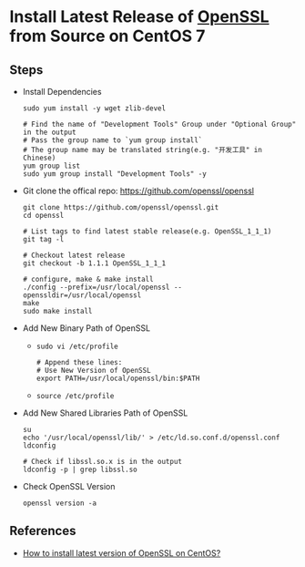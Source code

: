 # Install Latest Release of [OpenSSL](https://www.openssl.org/) from Source on CentOS 7

## Steps
* Install Dependencies

      sudo yum install -y wget zlib-devel

      # Find the name of "Development Tools" Group under "Optional Group" in the output
      # Pass the group name to `yum group install` 
      # The group name may be translated string(e.g. "开发工具" in Chinese)
      yum group list
      sudo yum group install "Development Tools" -y

* Git clone the offical repo: <https://github.com/openssl/openssl>
      
      git clone https://github.com/openssl/openssl.git
      cd openssl
            
      # List tags to find latest stable release(e.g. OpenSSL_1_1_1)
      git tag -l
            
      # Checkout latest release
      git checkout -b 1.1.1 OpenSSL_1_1_1
            
      # configure, make & make install
      ./config --prefix=/usr/local/openssl --openssldir=/usr/local/openssl
      make
      sudo make install

* Add New Binary Path of OpenSSL
  * `sudo vi /etc/profile`

        # Append these lines:
        # Use New Version of OpenSSL
        export PATH=/usr/local/openssl/bin:$PATH

  * `source /etc/profile`

* Add New Shared Libraries Path of OpenSSL
      
      su
      echo '/usr/local/openssl/lib/' > /etc/ld.so.conf.d/openssl.conf
      ldconfig
            
      # Check if libssl.so.x is in the output
      ldconfig -p | grep libssl.so
         
* Check OpenSSL Version
   
      openssl version -a

## References
* [How to install latest version of OpenSSL on CentOS?](https://blacksaildivision.com/how-to-install-openssl-on-centos)

